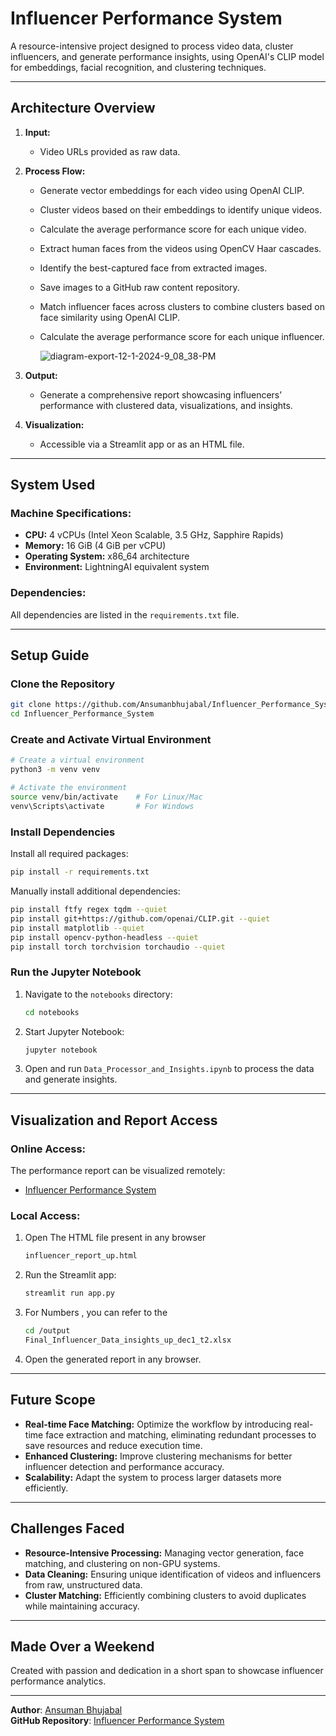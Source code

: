 # Influencer Performance System

A resource-intensive project designed to process video data, cluster influencers, and generate performance insights, using OpenAI's CLIP model for embeddings, facial recognition, and clustering techniques.

---

## **Architecture Overview**

1. **Input:**
   - Video URLs provided as raw data.

2. **Process Flow:**
   - Generate vector embeddings for each video using OpenAI CLIP.
   - Cluster videos based on their embeddings to identify unique videos.
   - Calculate the average performance score for each unique video.
   - Extract human faces from the videos using OpenCV Haar cascades.
   - Identify the best-captured face from extracted images.
   - Save images to a GitHub raw content repository.
   - Match influencer faces across clusters to combine clusters based on face similarity using OpenAI CLIP.
   - Calculate the average performance score for each unique influencer.
  
     ![diagram-export-12-1-2024-9_08_38-PM](https://github.com/user-attachments/assets/ccd36bc4-06c3-42e5-b580-2d44cd4d9d35)


3. **Output:**
   - Generate a comprehensive report showcasing influencers’ performance with clustered data, visualizations, and insights.

4. **Visualization:**
   - Accessible via a Streamlit app or as an HTML file.

---

## **System Used**

### **Machine Specifications:**
- **CPU:** 4 vCPUs (Intel Xeon Scalable, 3.5 GHz, Sapphire Rapids)
- **Memory:** 16 GiB (4 GiB per vCPU)
- **Operating System:** x86_64 architecture
- **Environment:** LightningAI equivalent system

### **Dependencies:**
All dependencies are listed in the `requirements.txt` file.

---

## **Setup Guide**

### **Clone the Repository**
```bash
git clone https://github.com/Ansumanbhujabal/Influencer_Performance_System.git
cd Influencer_Performance_System
```

### **Create and Activate Virtual Environment**
```bash
# Create a virtual environment
python3 -m venv venv

# Activate the environment
source venv/bin/activate    # For Linux/Mac
venv\Scripts\activate       # For Windows
```

### **Install Dependencies**
Install all required packages:
```bash
pip install -r requirements.txt
```

Manually install additional dependencies:
```bash
pip install ftfy regex tqdm --quiet
pip install git+https://github.com/openai/CLIP.git --quiet
pip install matplotlib --quiet
pip install opencv-python-headless --quiet
pip install torch torchvision torchaudio --quiet
```

### **Run the Jupyter Notebook**
1. Navigate to the `notebooks` directory:
   ```bash
   cd notebooks
   ```
2. Start Jupyter Notebook:
   ```bash
   jupyter notebook
   ```
3. Open and run `Data_Processor_and_Insights.ipynb` to process the data and generate insights.

---

## **Visualization and Report Access**

### **Online Access:**
The performance report can be visualized remotely:
- [Influencer Performance System](https://influencerperformancesystemansumanbhujabala.streamlit.app/)

### **Local Access:**
1. Open The HTML file present in any browser
   ```bash
   influencer_report_up.html
   ```
2. Run the Streamlit app:
   ```bash
   streamlit run app.py
   ```
3. For Numbers , you can refer to the 
   ```bash
   cd /output
   Final_Influencer_Data_insights_up_dec1_t2.xlsx
   ```
3. Open the generated report in any browser.

---

## **Future Scope**
- **Real-time Face Matching:** Optimize the workflow by introducing real-time face extraction and matching, eliminating redundant processes to save resources and reduce execution time.
- **Enhanced Clustering:** Improve clustering mechanisms for better influencer detection and performance accuracy.
- **Scalability:** Adapt the system to process larger datasets more efficiently.

---

## **Challenges Faced**
- **Resource-Intensive Processing:** Managing vector generation, face matching, and clustering on non-GPU systems.
- **Data Cleaning:** Ensuring unique identification of videos and influencers from raw, unstructured data.
- **Cluster Matching:** Efficiently combining clusters to avoid duplicates while maintaining accuracy.

---

## **Made Over a Weekend**
Created with passion and dedication in a short span to showcase influencer performance analytics.

---

**Author**: [Ansuman Bhujabal](https://github.com/Ansumanbhujabal)  
**GitHub Repository**: [Influencer Performance System](https://github.com/Ansumanbhujabal/Influencer_Performance_System)  
